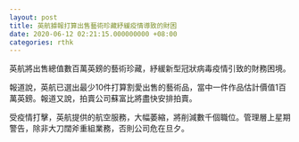 ```yaml
---
layout: post
title: 英航據報打算出售藝術珍藏紓緩疫情導致的財困
date: 2020-06-12 02:21:15.000000000 +08:00
categories: rthk
---
```


英航將出售總值數百萬英鎊的藝術珍藏，紓緩新型冠狀病毒疫情引致的財務困境。

報道說，英航已選出最少10件打算割愛出售的藝術品，當中一件作品估計價值1百萬英鎊。報道又說，拍賣公司蘇富比將盡快安排拍賣。

受疫情打擊，英航提供的航空服務，大幅萎縮，將削減數千個職位。管理層上星期警告，除非大刀闊斧重組業務，否則公司危在旦夕。
